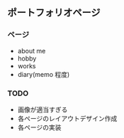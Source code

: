 ## ポートフォリオページ

### ページ

- about me
- hobby
- works
- diary(memo 程度)

### TODO

- 画像が適当すぎる
- 各ページのレイアウトデザイン作成
- 各ページの実装
